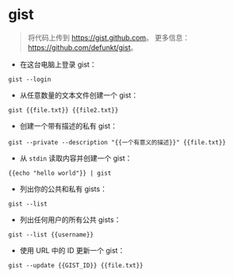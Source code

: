 # gist

> 将代码上传到 <https://gist.github.com>。
> 更多信息：<https://github.com/defunkt/gist>。

- 在这台电脑上登录 gist：

`gist --login`

- 从任意数量的文本文件创建一个 gist：

`gist {{file.txt}} {{file2.txt}}`

- 创建一个带有描述的私有 gist：

`gist --private --description "{{一个有意义的描述}}" {{file.txt}}`

- 从 `stdin` 读取内容并创建一个 gist：

`{{echo "hello world"}} | gist`

- 列出你的公共和私有 gists：

`gist --list`

- 列出任何用户的所有公共 gists：

`gist --list {{username}}`

- 使用 URL 中的 ID 更新一个 gist：

`gist --update {{GIST_ID}} {{file.txt}}`
